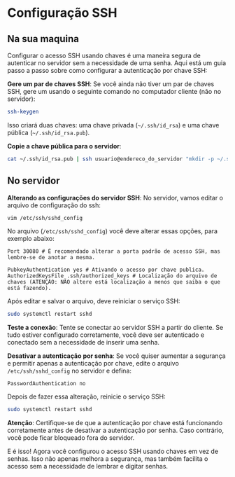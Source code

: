 # Configuração SSH

## Na sua maquina

Configurar o acesso SSH usando chaves é uma maneira segura de autenticar no
servidor sem a necessidade de uma senha. Aqui está um guia passo a passo sobre
como configurar a autenticação por chave SSH:

**Gere um par de chaves SSH**: Se você ainda não tiver um par de chaves SSH,
gere um usando o seguinte comando no computador cliente (não no servidor):

```bash
ssh-keygen
```

Isso criará duas chaves: uma chave privada (`~/.ssh/id_rsa`) e uma chave pública
(`~/.ssh/id_rsa.pub`).

**Copie a chave pública para o servidor**:

```bash
cat ~/.ssh/id_rsa.pub | ssh usuario@endereco_do_servidor "mkdir -p ~/.ssh && chmod 700 ~/.ssh && cat >> ~/.ssh/authorized_keys"
```

## No servidor

**Alterando as configurações do servidor SSH**: No servidor, vamos editar o
arquivo de configuração do ssh:

```bash
vim /etc/ssh/sshd_config
```

No arquivo (`/etc/ssh/sshd_config`) você deve alterar essas opções, para exemplo
abaixo:

```shell
Port 30080 # É recomendado alterar a porta padrão de acesso SSH, mas lembre-se de anotar a mesma.

PubkeyAuthentication yes # Ativando o acesso por chave publica.
AuthorizedKeysFile .ssh/authorized_keys # Localização do arquivo de chaves (ATENÇÂO: NÃO altere está localização a menos que saiba o que está fazendo).

```

Após editar e salvar o arquivo, deve reiniciar o serviço SSH:

```bash
sudo systemctl restart sshd
```

**Teste a conexão**: Tente se conectar ao servidor SSH a partir do cliente. Se
tudo estiver configurado corretamente, você deve ser autenticado e conectado sem
a necessidade de inserir uma senha.

**Desativar a autenticação por senha**: Se você quiser aumentar a segurança e
permitir apenas a autenticação por chave, edite o arquivo `/etc/ssh/sshd_config`
no servidor e defina:

```shell
PasswordAuthentication no
```

Depois de fazer essa alteração, reinicie o serviço SSH:

```bash
sudo systemctl restart sshd
```

**Atenção**: Certifique-se de que a autenticação por chave está funcionando
corretamente antes de desativar a autenticação por senha. Caso contrário, você
pode ficar bloqueado fora do servidor.

E é isso! Agora você configurou o acesso SSH usando chaves em vez de senhas.
Isso não apenas melhora a segurança, mas também facilita o acesso sem a
necessidade de lembrar e digitar senhas.

